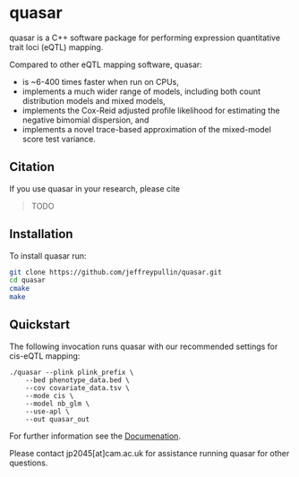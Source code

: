# quasar

quasar is a C++ software package for performing expression quantitative trait loci (eQTL) mapping.

Compared to other eQTL mapping software, quasar: 

* is ~6-400 times faster when run on CPUs,
* implements a much wider range of models, including both count distribution models and mixed models,
* implements the Cox-Reid adjusted profile likelihood for estimating the negative bimomial dispersion, and
* implements a novel trace-based approximation of the mixed-model score test variance.

## Citation

If you use quasar in your research, please cite

> TODO

## Installation

To install quasar run: 

```sh
git clone https://github.com/jeffreypullin/quasar.git
cd quasar
cmake 
make
```

## Quickstart

The following invocation runs quasar with our recommended settings for cis-eQTL mapping:

```
./quasar --plink plink_prefix \
    --bed phenotype_data.bed \
    --cov covariate_data.tsv \
    --mode cis \
    --model nb_glm \
    --use-apl \
    --out quasar_out
```

For further information see the [Documenation](https://jeffreypullin.github.io/quasar/).

Please contact jp2045[at]cam.ac.uk for assistance running quasar for other questions.
